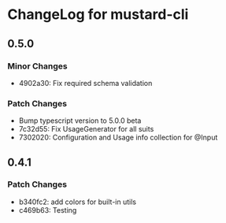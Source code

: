 # ChangeLog for mustard-cli

## 0.5.0

### Minor Changes

- 4902a30: Fix required schema validation

### Patch Changes

- Bump typescript version to 5.0.0 beta
- 7c32d55: Fix UsageGenerator for all suits
- 7302020: Configuration and Usage info collection for @Input

## 0.4.1

### Patch Changes

- b340fc2: add colors for built-in utils
- c469b63: Testing
